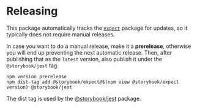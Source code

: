 # Releasing

This package automatically tracks the [`expect`](https://www.npmjs.com/package/expect) package for updates, so it typically does not require manual releases.

In case you want to do a manual release, make it a **prerelease**, otherwise you will end up preventing the next automatic release. Then, after publishing that as the `latest` version, also publish it under the `@storybook/jest` tag.

```
npm version prerelease
npm dist-tag add @storybook/expect@$(npm view @storybook/expect version) @storybook/jest
```

The dist tag is used by the [@storybook/jest](https://www.npmjs.com/package/@storybook/jest) package.
